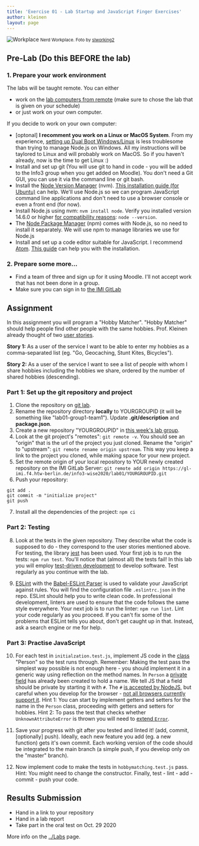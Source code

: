 ```yaml
---
title: 'Exercise 01 - Lab Startup and JavaScript Finger Exercises'
author: kleinen
layout: page
---
```

![Workplace](../images/workplace.jpg "pumpkins")
<small class = "float-right">Nerd Workplace. Foto by [slworking2](https://www.flickr.com/photos/slworking/8539204081/)</small>

## Pre-Lab (Do this BEFORE the lab)

### 1. Prepare your work environment
The labs will be taught remote. You can either
* work on the [lab computers from remote](https://imi-bachelor.htw-berlin.de/studium/labore/hinweise/entfernter-zugriff-auf-labor-pcs-ueber-vpn-und-remote-desktop/) (make sure to chose the lab that is given on your schedule) 
* or just work on your own computer. 

If you decide to work on your own computer:
* [optonal] **I recomment you work on a Linux or MacOS System**. From my experience, [setting up Dual Boot Windows/Linux](https://www.groovypost.com/howto/dual-boot-windows-10-linux/) is less troublesome than trying to manage Node.js on Windows. All my instructions will be taylored to Linux and will probably work on MacOS. So if you haven't already, now is the time to get Linux :)
* Install and set up git (You will use git to hand in code - you will be added to the Info3 group when you get added on Moodle). You don't need a Git GUI, you can use it via the command line or git bash.
* Install the [Node Version Manager](https://github.com/nvm-sh/nvm/blob/master/README.md#installing-and-updating) (nvm). [This installation guide (for Ubuntu)](https://www.cyberithub.com/install-nvm-for-node-js/) can help. We'll use Node.js so we can program JavaScript command line applications and don't need to use a browser console or even a front end (for now). 
* Install Node.js using nvm: `nvm install node`. Verify you installed version 14.6.0 or higher [for compatibility reasons](https://node.green/): `node --version`. 
* The [Node Package Manager](https://docs.npmjs.com/) (npm) comes with Node.js, so no need to install it separately. We will use npm to manage libraries we use for Node.js
* Install and set up a code editor suitable for JavaScript. I recommend [Atom](https://atom.io). [This guide](https://wiki.ubuntuusers.de/Atom/) can help you with the installation.

### 2. Prepare some more...
* Find a team of three and sign up for it using Moodle. I'll not accept work that has not been done in a group.
* Make sure you can sign in to [the IMI GitLab](https://gl-imi.f4.htw-berlin.de)

## Assignment
In this assignment you will program a "Hobby Matcher". "Hobby Matcher" should help people find other people with the same hobbies. Prof. Kleinen already thought of two [user stories](https://en.wikipedia.org/wiki/User_story). 

**Story 1:** As a user of the service I want to be able to enter my hobbies as a comma-separated list (eg. "Go, Geocaching, Stunt Kites, Bicycles").

**Story 2:** As a user of the service I want to see a list of people with whom I share hobbies including the hobbies we share, ordered by the number of shared hobbies (descending).

### Part 1: Set up the git repository and project
1. Clone the repository on [git lab](https://gl-imi.f4.htw-berlin.de/info3-code-stubs-and-samples/lab01-js-exercise). 
2. Rename the repository directory **locally** to YOURGROUPID (it will be something like "lab01-group1-team1"). Update **.git/description** and **package.json**.
3. Create a new repository "YOURGROUPID" in [this week's lab group](https://gl-imi.f4.htw-berlin.de/info3-wise2020/lab01).
4. Look at the git project's "remotes": `git remote -v`. You should see an "origin" that is the url of the project you just cloned. Rename the "origin" to "upstream": `git remote rename origin upstream`. This way you keep a link to the project you cloned, while making space for your new project.
5. Set the remote origin of your local repository to YOUR newly created repository on the IMI GitLab Server: 
`git remote add origin https://gl-imi.f4.htw-berlin.de/info3-wise2020/lab01/YOURGROUPID.git`
6. Push your repository: 
```
git add .
git commit -m "initialize project"
git push
```
7. Install all the dependencies of the project: `npm ci`

### Part 2: Testing
8. Look at the tests in the given repository. They describe what the code is supposed to do - they correspond to the user stories mentioned above. For testing, the library [jest](https://jestjs.io/) has been used. 
Your first job is to run the tests: `npm run test`.
You'll notice that (almost all) the tests fail! In this lab you will employ [test-driven development](https://en.wikipedia.org/wiki/Test-driven_development) to develop software. 
Test regularly as you continue with the lab.

9. [ESLint](https://eslint.org/) with the [Babel-ESLint Parser](https://github.com/babel/babel/tree/master/eslint/babel-eslint-parser) is used to validate your JavaScript against rules. You will find the configuration file `.eslintrc.json` in the repo. ESLint should help you to write clean code. In professional development, linters are used to ensure that the code follows the same style everywhere. 
Your next job is to run the linter: `npm run lint`.
Lint your code regularly as you proceed. If you can't fix some of the problems that ESLint tells you about, don't get caught up in that. Instead, ask a search engine or me for help.

### Part 3: Practise JavaScript
10. For each test in `initialzation.test.js`, implement JS code in the [class](https://developer.mozilla.org/en-US/docs/Web/JavaScript/Reference/Classes) "Person" so the test runs through. Remember: Making the test pass the simplest way possible is not enough here - you should implement it in a generic way using reflection on the method names. 
In `Person` a [private field](https://developer.mozilla.org/en-US/docs/Web/JavaScript/Reference/Classes/Private_class_fields) has already been created to hold a name. We tell JS that a field should be private by starting it with `#`. The `#` [is accepted by NodeJS](https://node.green/#ESNEXT-candidate--stage-3--instance-class-fields), but careful when you develop for the browser - [not all browsers currently support it](https://caniuse.com/#feat=mdn-javascript_classes_private_class_fields).
Hint 1: You can start by implement getters and setters for the name in the `Person` class, proceeding with getters and setters for hobbies. Hint 2: To pass the test that checks whether `UnknownAttributeError` is thrown you will need to [extend `Error`](https://stackoverflow.com/questions/1382107/whats-a-good-way-to-extend-error-in-javascript). 

11. Save your progress with git after you tested and linted it! (add, commit, [optionally] push). Ideally, each new feature you add (eg. a new function) gets it's own commit. Each working version of the code should be integrated to the main branch (a simple push, if you develop only on the "master" branch).

12. Now implement code to make the tests in `hobbymatching.test.js` pass. Hint: You might need to change the constructor. Finally, test - lint - add - commit - push your code.

## Results Submission
* Hand in a link to your repository
* Hand in a lab report
* Take part in the oral test on Oct. 29 2020

More info on the [../Labs](index) page.
